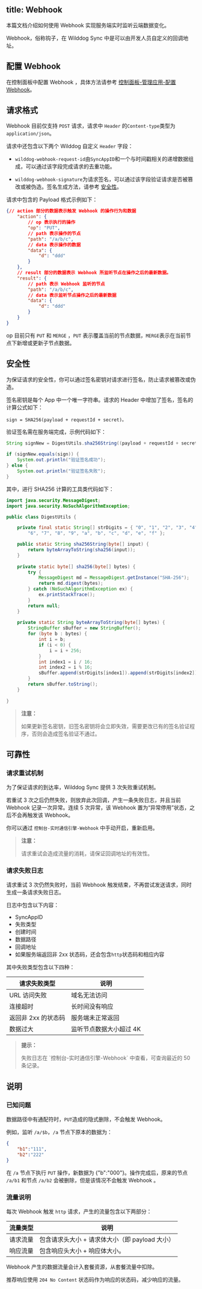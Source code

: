 title: Webhook
---
本篇文档介绍如何使用 Webhook 实现服务端实时监听云端数据变化。

Webhook，俗称钩子，在 Wilddog Sync 中是可以由开发人员自定义的回调地址。

## 配置 Webhook
在控制面板中配置 Webhook ，具体方法请参考 [控制面板-管理应用-配置 Webhook](/console/administer.html#配置-Webhook)。

## 请求格式
Webhook 目前仅支持 `POST` 请求，请求中 `Header` 的`Content-type`类型为 `application/json`。

请求中还包含以下两个 Wilddog 自定义 `Header` 字段：

- `wilddog-webhook-request-id`由`SyncAppID`和一个与时间戳相关的递增数据组成，可以通过该字段完成请求的去重功能。

- `wilddog-webhook-signature`为请求签名，可以通过该字段验证请求是否被篡改或被伪造。签名生成方法，请参考 [安全性](/sync/Java/guide/webhook.html#安全性)。

请求中包含的 Payload 格式示例如下：

```json
{// action 部分的数据表示触发 Webhook 的操作行为和数据
    "action": {   
        // op 表示执行的操作
        "op": "PUT", 
        // path 表示操作的节点
        "path": "/a/b/c", 
        // data 表示操作的数据
        "data": { 
            "d": "ddd"
        }
    },
    // result 部分的数据表示 Webhook 所监听节点在操作之后的最新数据。
    "result": {
        // path 表示 Webhook 监听的节点
        "path": "/a/b/c",
        // data 表示监听节点操作之后的最新数据
        "data": { 
            "d": "ddd"
        }
    }
}
```

op 目前只有 `PUT` 和 `MERGE` ，`PUT` 表示覆盖当前的节点数据，`MERGE`表示在当前节点下新增或更新子节点数据。


## 安全性

为保证请求的安全性，你可以通过签名密钥对请求进行签名，防止请求被篡改或伪造。

签名密钥是每个 App 中一个唯一字符串。请求的 Header 中增加了签名，签名的计算公式如下：

```
sign = SHA256(payload + requestId + secret)。
```

验证签名需在服务端完成，示例代码如下：

```java
String signNew = DigestUtils.sha256String((payload + requestId + secret).getBytes());
         
if (signNew.equals(sign)) {
    System.out.println("验证签名成功");
} else {
    System.out.println("验证签名失败");
}
```
其中，进行 SHA256 计算的工具类代码如下：

```java
import java.security.MessageDigest;
import java.security.NoSuchAlgorithmException;

public class DigestUtils {

    private final static String[] strDigits = { "0", "1", "2", "3", "4", "5",
        "6", "7", "8", "9", "a", "b", "c", "d", "e", "f" };

    public static String sha256String(byte[] input) {
        return byteArrayToString(sha256(input));
    }
	
	private static byte[] sha256(byte[] bytes) {
        try {
            MessageDigest md = MessageDigest.getInstance("SHA-256");
            return md.digest(bytes);
        } catch (NoSuchAlgorithmException ex) {
            ex.printStackTrace();
        }
        return null;
    }
	
	private static String byteArrayToString(byte[] bytes) {
        StringBuffer sBuffer = new StringBuffer();
        for (byte b : bytes) {
            int i = b;
            if (i < 0) {
                i = i + 256;
            }
            int index1 = i / 16;
            int index2 = i % 16;
            sBuffer.append(strDigits[index1]).append(strDigits[index2]);
        }
        return sBuffer.toString();
    }
	
}
```
<blockquote class="warning">
  <p><strong>注意：</strong></p>
  如果更新签名密钥，旧签名密钥将会立即失效，需要更改已有的签名验证程序，否则会造成签名验证不通过。
</blockquote>

## 可靠性

### 请求重试机制

为了保证请求的到达率，Wilddog Sync 提供 3 次失败重试机制。

若重试 3 次之后仍然失败，则放弃此次回调，产生一条失败日志，并且当前 Webhook 记录一次异常。连续 5 次异常，该 Webhook 置为“异常停用”状态，之后不会再触发该 Webhook。

你可以通过 `控制台-实时通信引擎-Webhook` 中手动开启，重新启用。


<blockquote class="warning">
  <p><strong>注意：</strong></p>
  请求重试会造成流量的消耗，请保证回调地址的有效性。
</blockquote>



### 请求失败日志
请求重试 3 次仍然失败时，当前 Webhook 触发结束，不再尝试发送请求，同时生成一条请求失败日志。

日志中包含以下内容：

- SyncAppID
- 失败类型
- 创建时间
- 数据路径
- 回调地址
- 如果服务端返回非 2xx 状态码，还会包含`http`状态码和相应内容

其中失败类型包含以下四种：

| 请求失败类型     | 说明                                       |
| -------- | ---------------------------------------- |
| URL 访问失败 | 域名无法访问|
| 连接超时  | 长时间没有响应  |    
| 返回非 2xx 的状态码 | 服务端未正常返回  |  
| 数据过大 | 监听节点数据大小超过 4K  |  


<blockquote class="notice">
  <p><strong>提示：</strong></p>
失败日志在 `控制台-实时通信引擎-Webhook` 中查看，可查询最近的 50 条记录。
</blockquote>


## 说明

### 已知问题
数据路径中有通配符时，`PUT`造成的隐式删除，不会触发 Webhook。

例如，监听 `/a/$b`，`/a` 节点下原本的数据为：

```json
{
	"b1":"111",
	"b2":"222"
}
```

在 `/a` 节点下执行 `PUT` 操作，新数据为 {"b":"000"}。操作完成后，原来的节点 `/a/b1` 和节点 `/a/b2` 会被删除，但是该情况不会触发 Webhook 。

### 流量说明

每次 Webhook 触发 `http` 请求，产生的流量包含以下两部分：

| 流量类型      | 说明                                       |
| -------- | ---------------------------------------- |
| 请求流量 | 包含请求头大小 + 请求体大小（即 payload 大小）|
| 响应流量    | 包含响应头大小 + 响应体大小。  |        



Webhook 产生的数据流量会计入套餐资源，从套餐流量中扣除。

推荐响应使用 `204 No Content` 状态码作为响应的状态码，减少响应的流量。